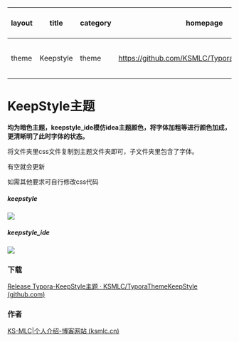 | layout | title     | category | homepage                                      | download                                                     | author | thumbnail     | typora-root-url |
| ------ | --------- | -------- | --------------------------------------------- | ------------------------------------------------------------ | ------ | ------------- | --------------- |
| theme  | Keepstyle | theme    | https://github.com/KSMLC/TyporaThemeKeepStyle | [Release Typora-KeepStyle主题 · KSMLC/TyporaThemeKeepStyle (github.com)](https://github.com/KSMLC/TyporaThemeKeepStyle/releases/tag/KeepStyle) | KS-MLC | keepstyle.png | ../../          |

# KeepStyle主题

**均为暗色主题，keepstyle_ide模仿idea主题颜色，将字体加粗等进行颜色加成，更清晰明了此时字体的状态。**

将文件夹里css文件复制到主题文件夹即可，子文件夹里包含了字体。

有空就会更新

如需其他要求可自行修改css代码

##### keepstyle

![](https://github.com/KSMLC/TyporaThemeKeepStyle/blob/gh-pages/media/theme/keepstyle/keepstyle.png?raw=true)

##### keepstyle_ide

![](https://github.com/KSMLC/TyporaThemeKeepStyle/blob/gh-pages/media/theme/keepstyle/keepstyle_ide.png?raw=true)

### 下载

[Release Typora-KeepStyle主题 · KSMLC/TyporaThemeKeepStyle (github.com)](https://github.com/KSMLC/TyporaThemeKeepStyle/releases/tag/KeepStyle)

### 作者

[KS-MLC|个人介绍-博客网站 (ksmlc.cn)](https://www.ksmlc.cn/)
